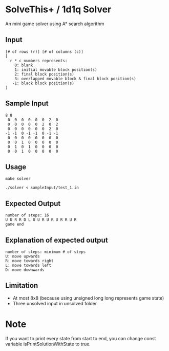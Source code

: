 # SolveThis+ / 1d1q  Solver
An mini game solver using A* search algorithm

## Input
```
[# of rows (r)] [# of columns (c)]
[
  r * c numbers represents:
    0: blank
    1: initial movable block position(s)
    2: final block position(s)
    3: overlapped movable block & final block position(s)
   -1: black block position(s)
]
```

## Sample Input
```
8 8
 0  0  0  0  0  0  2  0
 0  0  0  0  0  2  0  2
 0  0  0  0  0  0  2  0
-1 -1  0 -1 -1  0 -1 -1
 0  0  0  0  0  0  0  0
 0  0  1  0  0  0  0  0
 0  1  0  1  0  0  0  0
 0  0  1  0  0  0  0  0
```

## Usage
```
make solver

./solver < sampleInput/test_1.in
```

## Expected Output
```
number of steps: 16
U U R R D L U U R U R U R R U R 
game end
```

## Explanation of expected output
```
number of steps: minimum # of steps 
U: move upwards
R: move towards right
L: move towards left
D: move downwards
```

## Limitation
- At most 8x8 (because using unsigned long long represents game state)
- Three unsolved input in unsolved folder

# Note
If you want to print every state from start to end, you can change const variable isPrintSolutionWithState to true.